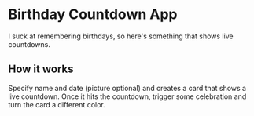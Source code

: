 # Birthday Countdown App

I suck at remembering birthdays, so here's something that shows live countdowns.

## How it works
Specify name and date (picture optional) and creates a card that shows a live countdown. Once it hits the countdown, trigger some celebration and turn the card a different color.
